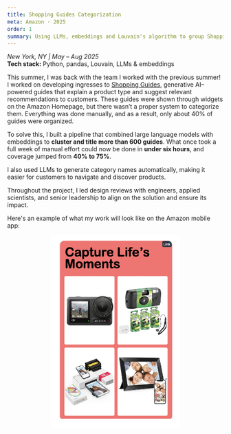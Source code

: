 ```yaml
---
title: Shopping Guides Categorization
meta: Amazon · 2025
order: 1
summary: Using LLMs, embeddings and Louvain's algorithm to group Shopping Guides for display on Homepage.
---
```

*New York, NY | May – Aug 2025*  
**Tech stack:** Python, pandas, Louvain, LLMs & embeddings  

This summer, I was back with the team I worked with the previous summer! I worked on developing ingresses to [Shopping Guides](https://www.amazon.com/guide), generative AI–powered guides that explain a product type and suggest relevant recommendations to customers. These guides were shown through widgets on the Amazon Homepage, but there wasn’t a proper system to categorize them. Everything was done manually, and as a result, only about 40% of guides were organized.  

To solve this, I built a pipeline that combined large language models with embeddings to **cluster and title more than 600 guides**. What once took a full week of manual effort could now be done in **under six hours**, and coverage jumped from **40% to 75%**.  

I also used LLMs to generate category names automatically, making it easier for customers to navigate and discover products.  

Throughout the project, I led design reviews with engineers, applied scientists, and senior leadership to align on the solution and ensure its impact.  

Here's an example of what my work will look like on the Amazon mobile app:
<p align="center">
  <img src="/images/categoriesex.png" alt="Shopping Guide example" width="300"/>
  <br/>
</p>

